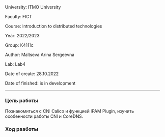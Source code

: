 University: ITMO University

Faculty: FICT

Course: Introduction to distributed technologies

Year: 2022/2023

Group: K4111c

Author: Maltseva Arina Sergeevna

Lab: Lab4

Date of create: 28.10.2022

Date of finished: is in development

---


### Цель работы

Познакомиться с CNI Calico и функцией IPAM Plugin, изучить особенности работы CNI и CoreDNS.

### Ход рааботы

